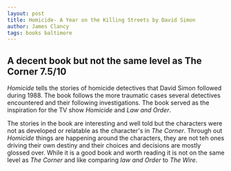 ```yaml
---
layout: post
title: Homicide- A Year on the Killing Streets by David Simon
author: James Clancy
tags: books baltimore
---
```


## A decent book but not the same level as The Corner 7.5/10

_Homicide_ tells the stories of homicide detectives that David Simon followed during 1988. The book follows the more traumatic cases several detectives encountered and their following investigations. The book served as the inspiration for the TV show _Homicide_ and _Law and Order_.

The stories in the book are interesting and well told but the characters were not as developed or relatable as the character's in _The Corner_. Through out _Homicide_ things are happening around the characters, they are not teh ones driving their own destiny and their choices and decisions are mostly glossed over. While it is a good book and worth reading it is not on the same level as _The Corner_ and like comparing _law and Order_ to _The Wire_. 